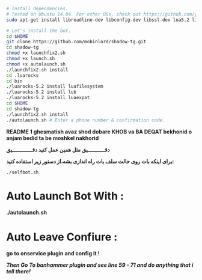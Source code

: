 ```sh
# Install dependencies.
# Tested on Ubuntu 14.04. For other OSs, check out https://github.com/yagop/telegram-bot/wiki/Installation
sudo apt-get install libreadline-dev libconfig-dev libssl-dev lua5.2 liblua5.2-dev libevent-dev make unzip git redis-server g++ libjansson-dev libpython-dev expat libexpat1-dev

# Let's install the bot.
cd $HOME
git clone https://github.com/mobinlord/shadow-tg.git
cd shadow-tg
chmod +x launchfix2.sh
chmod +x launch.sh
chmod +x autolaunch.sh
./launchfix2.sh install
cd .luarocks
cd bin
./luarocks-5.2 install luafilesystem
./luarocks-5.2 install lub
./luarocks-5.2 install luaexpat
cd $HOME
cd shadow-tg
./launchfix2.sh install
./autolaunch.sh # Enter a phone number & confirmation code.
```
**README 1 ghesmatish avaz shod dobare KHOB va BA DEQAT bekhonid o anjam bedid ta be moshkel nakhorid**

**دقـــــــــــيق مثل همین عمل کنید دقـــــــــــــیق**



**برای اینکه بات روی حالت سلف بات راه اندازی بشه،از دستور زیر استفاده کنید:**

``./selfbot.sh``


# Auto Launch Bot With :

**./autolaunch.sh**


# Auto Leave Confiure :

**go to onservice plugin and config it !**

***Then Go To banhammer plugin and see line 59 - 71 and do anything that i tell there!***
